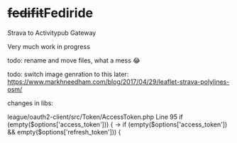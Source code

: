 # ~~fedifit~~Fediride
Strava to Activitypub Gateway

Very much work in progress

todo:
rename and move files, what a mess 😂

todo:
switch image genration to this later:
https://www.markhneedham.com/blog/2017/04/29/leaflet-strava-polylines-osm/


changes in libs:


league/oauth2-client/src/Token/AccessToken.php
Line 95
if (empty($options['access_token'])) {
    ->     if (empty($options['access_token']) && empty($options['refresh_token'])) {